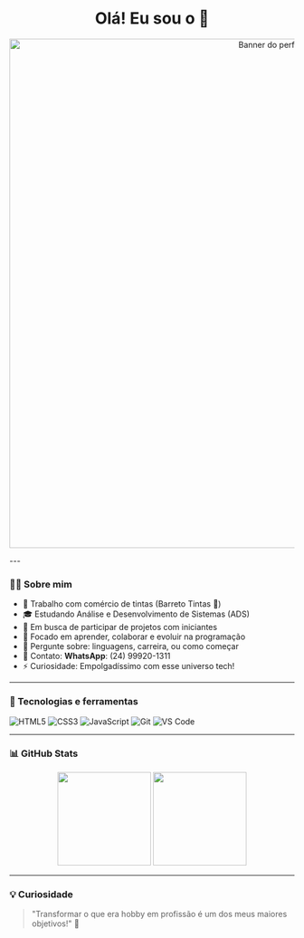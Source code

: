 <h1 align="center">Olá! Eu sou o  👋</h1>
<p align="center">
  <img src="https://i.imgur.com/85QQqyH.png" alt="Banner do perfil" width="900">
</p>
---

### 🧑‍💻 Sobre mim

- 🧱 Trabalho com comércio de tintas (Barreto Tintas 🦁)
- 🎓 Estudando Análise e Desenvolvimento de Sistemas (ADS)
- 🤝 Em busca de participar de projetos com iniciantes
- 🧠 Focado em aprender, colaborar e evoluir na programação
- 💬 Pergunte sobre: linguagens, carreira, ou como começar
- 📱 Contato: **WhatsApp**: (24) 99920-1311
- ⚡ Curiosidade: Empolgadíssimo com esse universo tech!

---

### 🚀 Tecnologias e ferramentas

![HTML5](https://img.shields.io/badge/-HTML5-E34F26?style=flat&logo=html5&logoColor=fff)
![CSS3](https://img.shields.io/badge/-CSS3-1572B6?style=flat&logo=css3)
![JavaScript](https://img.shields.io/badge/-JavaScript-F7DF1E?style=flat&logo=javascript&logoColor=000)
![Git](https://img.shields.io/badge/-Git-F05032?style=flat&logo=git&logoColor=fff)
![VS Code](https://img.shields.io/badge/-VS%20Code-007ACC?style=flat&logo=visual-studio-code)

---

### 📊 GitHub Stats

<p align="center">
  <img src="https://github-readme-stats.vercel.app/api?username=LCNasciment0&show_icons=true&theme=tokyonight" height="165">
  <img src="https://github-readme-stats.vercel.app/api/top-langs/?username=LCNasciment0&layout=compact&theme=tokyonight" height="165">
</p>

---

### 💡 Curiosidade
> "Transformar o que era hobby em profissão é um dos meus maiores objetivos!" 🚀
